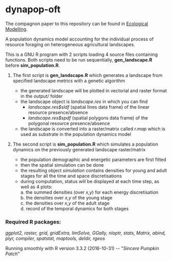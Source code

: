 # dynapop-oft

The compagnon paper to this repository can be found in [Ecological Modelling](https://www.sciencedirect.com/science/article/pii/S0304380016302885).

A population dynamics model accounting for the individual process of resource foraging on heterogeneous agricultural landscapes.

This is a GNU R program with 2 scripts loading 4 source files containing functions. Both scripts need to be run sequentially, __gen_landscape.R__ before __sim_population.R__.


1. The first script is __gen_landscape.R__ which generates a landscape from specified landscape metrics with a genetic algorithm  
      * the generated landscape will be plotted in vectorial and raster format in the _output/_ folder  
      * the landscape object is _landscape.res_ in which you can find  
          * _landscape.res$sldf_ (spatial lines data frame) of the linear resource presence/absence  
          * _landscape.res$spdf_ (spatial polygons data frame) of the polygonal resource presence/absence  
      * the landscape is converted into a raster/matrix called _r.map_ which is used as substrate in the population dynamics model  
      
      
2. The second script is __sim_population.R__ which simulates a population dynamics on the previously generated landscape raster/matrix  
     * the population demographic and energetic parameters are first fitted  
     * then the spatial simulation can be done  
     * the resulting object _simulation_ contains densities for young and adult stages for all the time and space discretisations  
     * during computation, status will be displayed at each time step, as well as 4 plots:  
          a. the summed densities (over _x,y_) for each energy discretisation  
          b. the densities over _x,y_ of the young stage  
          c. the densities over _x,y_ of the adult stage  
          d. record of the temporal dynamics for both stages
            

### Required R packages:

_ggplot2,
raster,
grid,
gridExtra,
limSolve,
GGally,
nloptr,
stats,
Matrix,
abind,
plyr,
compiler,
spatstat,
maptools,
deldir,
rgeos_

Running smoothly with R version 3.3.2 (2016-10-31) -- "_Sincere Pumpkin Patch_"
